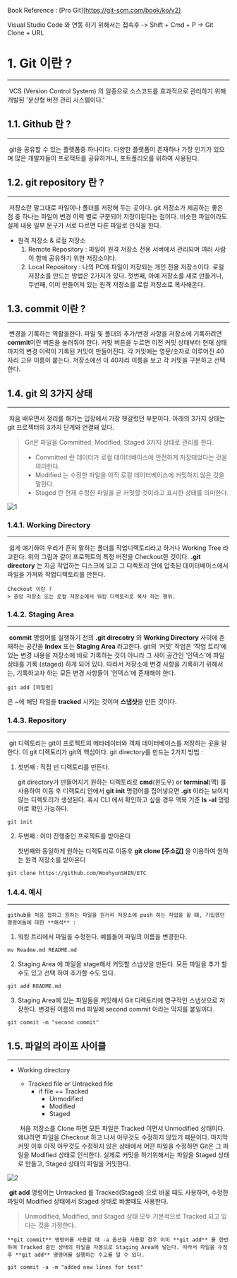 Book Reference : [Pro Git][https://git-scm.com/book/ko/v2]

Visual Studio Code 와 연동 하기 위해서는 접속후 -> Shift + Cmd + P -> Git Clone + URL 

# 1. Git 이란 ?

***

​	VCS (Version Control System) 의 일종으로 소스코드를 효과적으로 관리하기 위해 개발된 '분산형 버전 관리 시스템이다.'

## 1.1. Github 란 ?

***

​	git을 공유할 수 있는 플랫폼중 하나이다. 다양한 플랫폼이 존재하나 가장 인기가 있으며 많은 개발자들이 프로잭트를 공유하거나, 포트폴리오를 위하여 사용된다.



## 1.2. git repository 란 ?

***

​	저장소란 말그대로 파일이나 폴더를 저장해 두는 곳이다. git 저장소가 제공하는 좋은 점 중 하나는 파일이 변경 이력 별로 구분되어 저장이된다는 점이다. 비슷한 파일이라도 실제 내용 일부 문구가 서로 다르면 다른 파일로 인식을 한다.

* 원격 저장소 & 로컬 저장소
  1. Remote Repository : 파일이 원격 저장소 전용 서버에서 관리되며 여러 사람이 함께 공유하기 위한 저장소이다.
  2. Local Repository : 나의 PC에 파일이 저장되는 개인 전용 저장소이다. 로컬 저장소를 만드는 방법은 2가지가 있다. 첫번째, 아예 저장소를 새로 만들거나, 두번째, 이미 만들어져 있는 원격 저장소를 로컬 저장소로 복사해온다.

## 1.3. commit 이란 ?

***

​	변경을 기록하는 역활을한다. 파일 및 폴더의 추가/변경 사항을 저장소에 기록하려면 **commit**이란 버튼을 눌러줘야 한다. 커밋 버튼을 누르면 이전 커밋 상태부터 현재 상태까지의 변경 이력이 기록된 커밋이 만들어진다. 각 커밋에는 영문/숫자로 이루어진 40자리 고유 이름이 붙는다. 저장소에선 이 40자리 이름을 보고 각 커밋을 구분하고 선택한다.

## 1.4. git 의 3가지 상태

***

​	처음 배우면서 정리를 해가는 입장에서 가장 헷갈렸던 부분이다. 아래의 3가지 상태는 git 프로젝터의 3가지 단계와 연결돼 있다. 

> Git은 파일을 Committed, Modified, Staged 3가지 상태로 관리를 한다.
>
> * Committed 란 데이터가 로컬 테이터베이스에 안전하게 저장돼었다는 것을 의미한다.
> * Modified 는 수정한 파일을 아직 로컬 데이터베이스에 커밋하지 않은 것을 말한다.
> * Staged 란 현재 수정한 파일을 곧 커밋할 것이라고 표시한 상태를 의미한다.

![1](https://git-scm.com/book/en/v2/images/areas.png)

### 1.4.1. Working Directory

***

​	쉽게 얘기하여 우리가 흔히 말하는 폴더를 작업디렉토리라고 하거나 Working Tree 라고한다.  위의 그림과 같이 프로젝트의 특정 버전을 Checkout한 것이다. **.git directory** 는 지금 작업하는 디스크에 있고 그 디렉토리 안에 압축된 데이터베이스에서 파일을 가져와 작업디렉토리를 만든다.

```
Checkout 이란 ?
> 중앙 저장소 또는 로컬 저장소에서 워킹 디렉토리로 복사 하는 행위.

```



### 1.4.2. Staging Area 

***

​	**commit** 명령어를 실행하기 전의 **.git direcotry** 와 **Working Directory** 사이에 존재하는 공간을 **Index** 또는 **Staging Area** 라고한다. git의 ‘커밋’ 작업은 ‘작업 트리’에 있는 변경 내용을 저장소에 바로 기록하는 것이 아니라 그 사이 공간인 ‘인덱스’에 파일 상태를 기록 (staged) 하게 되어 있다. 따라서 저장소에 변경 사항을 기록하기 위해서는, 기록하고자 하는 모든 변경 사항들이 ‘인덱스’에 존재해야 한다.

```
git add [파일명] 
```

은 ~에 해당 파일을 **tracked** 시키는 것이며 **스냅샷**을 만든 것이다.

### 1.4.3. Repository

***

​	git 디렉토리는 git이 프로젝트의 메타데이터와 객체 데이터베이스를 저장하는 곳을 말한다. 이 git 디렉토리가 git의 핵심이다. git directory를 만드는 2가지 방법 :

1. 첫번째 : 직접 빈 디렉토리를 만든다.

   git directory가 만들어지기 원하는 디렉토리로 **cmd**(윈도우) or **terminal**(맥) 를 사용하여 이동 후 디렉토리 안에서 **git init** 명령어를 집어넣으면 **.git** 이라는 보이지 않는 디렉토리가 생성된다. 혹시 CLI 에서 확인하고 싶을 경우 맥북 기준 **ls -al** 명령어로 확인 가능하다.   

```
git init 
```

2. 두번째 : 이미 진행중인 프로젝트를 받아온다

   첫번째와 동일하게 원하는 디렉토리로 이동후 **git clone [주소값]** 을 이용하여 원하는 원격 저장소를 받아온다

```
git clone https://github.com/WoohyunSHIN/ETC
```



### 1.4.4. 예시

***

 	github를 처음 접하고 원하는 파일을 원거리 저장소에 push 하는 작업을 할 떄, 기입했던 명령어들에 대한 **해석** :

1. 워킹 트리에서 파일을 수정한다. 예를들어 파일의 이름을 변경한다.

```
mv Readme.md README.md
```

2. Staging Area 에 파일을 stage해서 커밋할 스냅샷을 만든다. 모든 파일을 추가 할 수도 있고 선택 하여 추가할 수도 있다.

```
git add README.md
```

3. Staging Area에 있는 파일들을 커밋해서 Git 디렉토리에 영구적인 스냅샷으로 저장한다. 변경된 이름의 md 파일에 second commit 이라는 딱지를 붙일꺼다.

```
git commit -m "second commit"
```



## 1.5. 파일의 라이프 사이클

***

* Working directory

  * Tracked file or Untracked file
    * if file == Tracked
      * Unmodified
      * Modified
      * Staged

  

  ​	처음 저장소를 Clone 하면 모든 파일은 Tracked 이면서 Unmodified 상태이다. 왜냐하면 파일을 Checkout 하고 나서 아무것도 수정하지 않았기 때문이다. 마지막 커밋 이후 아직 아무것도 수정하지 않은 상태에서 어떤 파일을 수정하면 Git은 그 파일을 Modified 상태로 인식한다. 실제로 커밋을 하기위해서는 파일을 Staged 상태로 만들고, Staged 상태의 파일을 커밋한다.

![2](https://git-scm.com/book/en/v2/images/lifecycle.png)



​	**git add** 명령어는 Untracked 를 Tracked(Staged) 으로 바꿀 때도 사용하며, 수정한 파일이 Modified 상태에서 Staged 상태로 바꿀때도 사용한다.

> Unmodified, Modified, and Staged 상태 모두 기본적으로 Tracked 되고 있다는 것을 가정한다.

 	**git commit** 명령어를 사용할 때 -a 옵션을 사용할 경우 이미 **git add** 를 한번 하여 Tracked 중인 상태의 파일을 자동으로 Staging Area에 넣는다. 따라서 파일을 수정후 **git add** 명령어를 실행하는 수고를 덜 수 있다.

```
git commit -a -m "added new lines for test"
```

